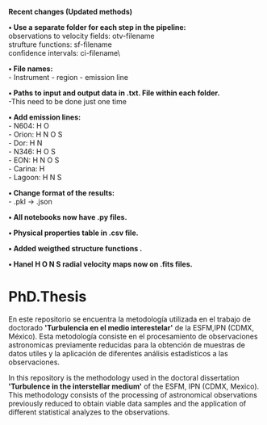 **Recent changes (Updated methods)**

**• Use a separate folder for each step in the pipeline:** \
observations to velocity fields: otv-filename\
strufture functions: sf-filename\
confidence intervals: ci-filename\

**• File names:** \
	- Instrument - region - emission line
	
**• Paths to input and output data in .txt. File within each folder.**\
-This need to be done just one time

**• Add emission lines:** \
	- N604: H O\
	- Orion: H N O S\
	- Dor: H N\
	- N346: H O S\
	- EON: H N O S\
	- Carina: H\
	- Lagoon: H N S
	
**• Change format of the results:** \
	- .pkl -> .json

**• All notebooks now have .py files.**

**• Physical properties table in .csv file.**

**• Added weigthed structure functions .**

**• Hanel  H O N S radial velocity maps now on .fits files.**

# PhD.Thesis

En este repositorio se encuentra la metodología utilizada en el trabajo de doctorado
**'Turbulencia en el medio interestelar'** de la ESFM,IPN (CDMX, México). 
Esta metodología consiste en el procesamiento de observaciones astronomicas
previamente reducidas para la obtención de muestras de 
datos utiles y la aplicación de diferentes análisis estadísticos a las observaciones.

In this repository is the methodology used in the doctoral dissertation **'Turbulence in the interstellar medium'** 
of the ESFM, IPN (CDMX, Mexico). This methodology consists of the processing of astronomical observations 
previously reduced to obtain viable data samples and the application of different
statistical analyzes to the observations.
